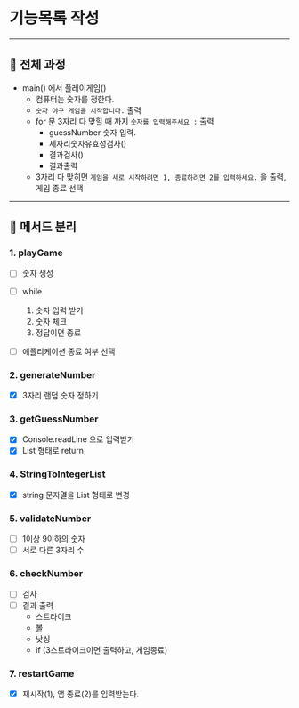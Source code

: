 # 기능목록 작성

---

## 🔘 전체 과정
- main() 에서 플레이게임()
    - 컴퓨터는 숫자를 정한다.
    - `숫자 야구 게임을 시작합니다.` 출력
    - for 문 3자리 다 맞힐 때 까지 `숫자를 입력해주세요 :` 출력
        - guessNumber 숫자 입력.
        - 세자리숫자유효성검사()
        - 결과검사()
        - 결과출력
    - 3자리 다 맞히면 `게임을 새로 시작하려면 1, 종료하려면 2를 입력하세요.` 을 출력,  게임 종료 선택

---
## 🔘 메서드 분리
### 1. playGame
* [ ]  숫자 생성
* [ ]  while
   1. 숫자 입력 받기
   2. 숫자 체크
   3. 정답이면 종료 
* [ ]  애플리케이션 종료 여부 선택


### 2. generateNumber
* [x] 3자리 랜덤 숫자 정하기

### 3. getGuessNumber
* [x] Console.readLine 으로 입력받기 
* [x] List 형태로 return

### 4. StringToIntegerList
* [x] string 문자열을 List<Integer> 형태로 변경

### 5. validateNumber
* [ ] 1이상 9이하의 숫자
* [ ] 서로 다른 3자리 수

### 6. checkNumber
* [ ] 검사
* [ ] 결과 출력 
  * 스트라이크
  * 볼
  * 낫싱
  * if (3스트라이크이면 출력하고, 게임종료)
  

### 7. restartGame
* [x] 재시작(1), 앱 종료(2)를 입력받는다. 